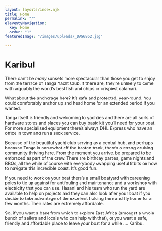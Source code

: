 ```yaml
---
layout: layouts/index.njk
title: Home
permalink: "/"
eleventyNavigation:
  key: Home
  order: "1"
featuredImage: "/images/uploads/_DAG6862.jpg"

---
```

# Karibu!

There can’t be _many_ sunsets more spectacular than those you get to enjoy from the terrace of Tanga Yacht Club.  If there are, they’re unlikely to come with arguably the world’s best fish and chips or crispiest calamari.

What about the anchorage here?  It’s safe and protected, year-round.  You could comfortably anchor up and head home for an extended period if you wanted.

Tanga itself is friendly and welcoming to yachties and there are all sorts of hardware stores and places you can buy basic kit you’ll need for your boat.  For more specialised equipment there’s always DHL Express who have an office in town and run a slick service.

Because of the beautiful yacht club serving as a central hub, and perhaps because Tanga is somewhat off the beaten track, there’s a strong cruising community thriving here.  From the moment you arrive, be prepared to be embraced as part of the crew.  There are birthday parties, game nights and BBQs, all the while of course with everybody swapping useful titbits on how to navigate this incredible coast.  It’s good fun.

If you need to work on your boat there’s a small boatyard with careening poles to tie up against for antifouling and maintenance and a workshop with electricity that you can use.  Hasani and his team who run the yard are available to help on projects and they can also look after your boat if you decide to take advantage of the excellent holding here and fly home for a few months.  Their rates are extremely affordable.

So, if you want a base from which to explore East Africa (amongst a whole bunch of sailors and locals who can help with that), or you want a safe, friendly and affordable place to leave your boat for a while …. Karibu.